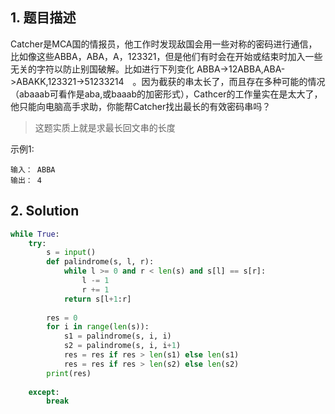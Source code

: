 ## 1. 题目描述

Catcher是MCA国的情报员，他工作时发现敌国会用一些对称的密码进行通信，比如像这些ABBA，ABA，A，123321，但是他们有时会在开始或结束时加入一些无关的字符以防止别国破解。比如进行下列变化 ABBA->12ABBA,ABA->ABAKK,123321->51233214　。因为截获的串太长了，而且存在多种可能的情况（abaaab可看作是aba,或baaab的加密形式），Cathcer的工作量实在是太大了，他只能向电脑高手求助，你能帮Catcher找出最长的有效密码串吗？



> 这题实质上就是求最长回文串的长度

示例1:

```
输入： ABBA
输出： 4
```



## 2. Solution

```python
while True:
    try:
        s = input()
        def palindrome(s, l, r):
            while l >= 0 and r < len(s) and s[l] == s[r]:
                l -= 1
                r += 1
            return s[l+1:r]
        
        res = 0
        for i in range(len(s)):
            s1 = palindrome(s, i, i)
            s2 = palindrome(s, i, i+1)
            res = res if res > len(s1) else len(s1)
            res = res if res > len(s2) else len(s2)
        print(res)
            
    except:
        break
```


